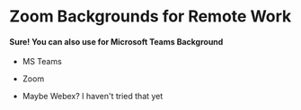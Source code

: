 # Zoom Backgrounds for Remote Work

#### Sure! You can also use for Microsoft Teams Background

- MS Teams

- Zoom

- Maybe Webex? I haven't tried that yet
